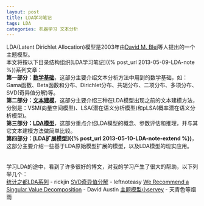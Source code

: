 ```yaml
---
layout: post
title: LDA学习笔记
tags: LDA
categories: 机器学习 文本分析
---
```


LDA(Latent Dirichlet Allocation)模型是2003年由[David M. Blei](http://www.cs.princeton.edu/~blei/)等人提出的一个主题模型。  
本文将按以下目录结构组织[LDA学习笔记]({% post_url 2013-05-09-LDA-note %})系列文章：  
**第一部分：[数学基础]()**，这部分主要介绍文本分析方法中用到的数学基础，如：Gama函数、Beta函数和分布、Dirichlet分布、共轭分布、二项分布、多项分布、SVD(奇异值分解)等。  
**第二部分：[文本建模]()**，这部分主要介绍三种在LDA模型出现之前的文本建模方法，分别是：VSM(向量空间模型)、LSA(潜在语义分析模型)和pLSA(概率潜在语义分析模型)。  
**第三部分：[LDA模型]()**，这部分重点介绍LDA模型的概念、参数评估和推理，并与其它文本建模方法做简单比较。  
**第四部分：[LDA扩展模型]({% post_url 2013-05-10-LDA-note-extend %})**，这部分主要介绍一些基于LDA原始模型扩展的模型，以及LDA模型的现实应用。  
<br>
<br>
学习LDA的途中，看到了许多很好的博文，对我的学习产生了很大的帮助，以下列举几个：  
[统计之都LDA系列](http://cos.name/author/rickjin/) - rickjin
[SVD奇异值分解](http://www.cnblogs.com/LeftNotEasy/archive/2011/01/19/svd-and-applications.html) - leftnoteasy
[We Recommend a Singular Value Decomposition](http://www.ams.org/samplings/feature-column/fcarc-svd) - David Austin
[主题模型小servey](http://hi.baidu.com/batmanfly/item/376d53ed70256c0f65db008f) - 天青色等烟雨